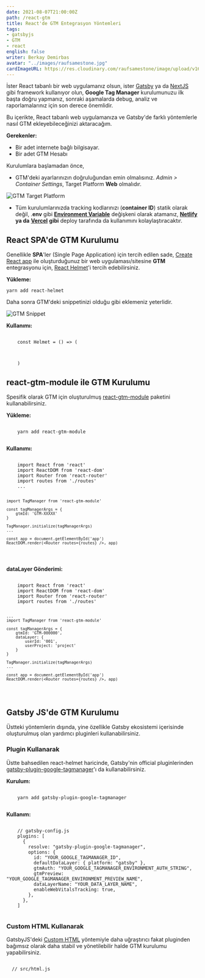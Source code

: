 ```yaml
---
date: 2021-08-07T21:00:00Z
path: /react-gtm
title: React'de GTM Entegrasyon Yöntemleri
tags:
- gatsbyjs
- GTM
- react
english: false
writer: Berkay Demirbas
avatar: "../images/raufsamestone.jpg"
cardImageURL: https://res.cloudinary.com/raufsamestone/image/upload/v1628443040/blog-contents/react-gtm/idwrwbccevdgo7dhdtpt.png
---
```


İster React tabanlı bir web uygulamanız olsun, ister [Gatsby](https://www.gatsbyjs.com/) ya da [NextJS](https://nextjs.org/) gibi framework kullanıyor olun, **Google Tag Manager** kurulumunuzu ilk başta doğru yapmanız, sonraki aşamalarda debug, analiz ve raporlamalarınız için son derece önemlidir.

Bu içerikte, React tabanlı web uygulamanıza ve Gatsby'de farklı yöntemlerle nasıl GTM ekleyebileceğinizi aktaracağım.

**Gerekenler:**

- Bir adet internete bağlı bilgisayar.  
- Bir adet GTM Hesabı

Kurulumlara başlamadan önce,

* GTM'deki ayarlarınızın doğruluğundan emin olmalısınız. _Admin > Container Settings_, Target Platform **Web** olmalıdır.  
    
 ![GTM Target Platform](https://res.cloudinary.com/raufsamestone/image/upload/v1628443038/blog-contents/react-gtm/jykujgxnooiwqragfeco.png)

* Tüm kurulumlarınızda tracking kodlarınızı (**container ID**) statik olarak değil, .**env** gibi [**Environment Variable**](https://en.wikipedia.org/wiki/Environment_variable) değişkeni olarak atamanız, [**Netlify**](https://docs.netlify.com/configure-builds/environment-variables/) **ya da** [**Vercel**](https://vercel.com/docs/environment-variables) **gibi** deploy tarafında da kullanımını kolaylaştıracaktır.

## React SPA'de GTM Kurulumu

Genellikle **SPA**'ler (Single Page Application) için tercih edilen sade, [Create React app](https://create-react-app.dev/ "Create React App") ile oluşturduğunuz bir web uygulaması/sitesine **GTM** entegrasyonu için, [React Helmet](https://www.npmjs.com/package/react-helmet "React Helmet")'i tercih edebilirsiniz.

**Yükleme:**

    yarn add react-helmet

Daha sonra GTM'deki snippetinizi olduğu gibi eklemeniz yeterlidir.  
  
![GTM Snippet](https://res.cloudinary.com/raufsamestone/image/upload/v1628443036/blog-contents/react-gtm/ofathsesrqhbcddlp8d9.png)

**Kullanımı:**

<deckgo-highlight-code>  
<code slot="code">  
    const Helmet = () => (
     <ReactHelmet>
      <script>
       {(function(w, d, s, l, i) {
        w[l] = w[l] || [];
        w[l].push({
         'gtm.start': new Date().getTime(),
         event: 'gtm.js',
        });
        var f = d.getElementsByTagName(s)[0],
         j = d.createElement(s),
         dl = l != 'dataLayer' ? '&l=' + l : '';
        j.async = true;
        j.src = 'https://www.googletagmanager.com/gtm.js?id=' + i + dl;
        f.parentNode.insertBefore(j, f);
       })(window, document, 'script', 'dataLayer', 'GTM-XXXXX')}
      </script>
     </ReactHelmet>
    )
</code>  
</deckgo-highlight-code>

## react-gtm-module ile GTM Kurulumu

Spesifik olarak GTM için oluşturulmuş [react-gtm-module](https://yarnpkg.com/package/react-gtm-module) paketini kullanabilirsiniz.

**Yükleme:**

<deckgo-highlight-code>  
<code slot="code">  
    yarn add react-gtm-module
   </code>  
</deckgo-highlight-code>

**Kullanımı:**

<deckgo-highlight-code>  
<code slot="code">  
    import React from 'react'
    import ReactDOM from 'react-dom'
    import Router from 'react-router'
    import routes from './routes'
    ...
    
    import TagManager from 'react-gtm-module'
    
    const tagManagerArgs = {
        gtmId: 'GTM-XXXXX'
    }
    
    TagManager.initialize(tagManagerArgs)
    ...
    
    const app = document.getElementById('app')
    ReactDOM.render(<Router routes={routes} />, app)
   </code>  
</deckgo-highlight-code>

**dataLayer Gönderimi:**

<deckgo-highlight-code>  
<code slot="code">  
    import React from 'react'
    import ReactDOM from 'react-dom'
    import Router from 'react-router'
    import routes from './routes'
    
    ...
    import TagManager from 'react-gtm-module'
    
    const tagManagerArgs = {
        gtmId: 'GTM-000000',
        dataLayer: {
            userId: '001',
            userProject: 'project'
        }
    }
    
    TagManager.initialize(tagManagerArgs)
    ...
    
    const app = document.getElementById('app')
    ReactDOM.render(<Router routes={routes} />, app)
   </code>  
</deckgo-highlight-code>

## Gatsby JS'de GTM Kurulumu

Üstteki yöntemlerin dışında, yine özellikle Gatsby ekosistemi içerisinde oluşturulmuş olan yardımcı pluginleri kullanabilirsiniz.

### Plugin Kullanarak

Üstte bahsedilen react-helmet haricinde, Gatsby'nin official pluginlerinden [gatsby-plugin-google-tagmanager](https://www.gatsbyjs.com/plugins/gatsby-plugin-google-tagmanager/)'ı da kullanabilirsiniz.

**Kurulum:**

<deckgo-highlight-code>  
<code slot="code">  
    yarn add gatsby-plugin-google-tagmanager
   </code>  
</deckgo-highlight-code>

**Kullanım:**

<deckgo-highlight-code>  
<code slot="code">  
    // gatsby-config.js
    plugins: [
      {
        resolve: "gatsby-plugin-google-tagmanager",
        options: {
          id: "YOUR_GOOGLE_TAGMANAGER_ID",
          defaultDataLayer: { platform: "gatsby" },
          gtmAuth: "YOUR_GOOGLE_TAGMANAGER_ENVIRONMENT_AUTH_STRING",
          gtmPreview: "YOUR_GOOGLE_TAGMANAGER_ENVIRONMENT_PREVIEW_NAME",
          dataLayerName: "YOUR_DATA_LAYER_NAME",
          enableWebVitalsTracking: true,
        },
      },
    ]
   </code>  
</deckgo-highlight-code>

### Custom HTML Kullanarak

GatsbyJS'deki [Custom HTML](https://www.gatsbyjs.com/docs/custom-html/#adding-custom-javascript) yöntemiyle daha uğraştırıcı fakat pluginden bağımsız olarak daha stabil ve yönetilebilir halde GTM kurulumu yapabilirsiniz.

<deckgo-highlight-code>  
<code slot="code">  
  // src/html.js
    <script
      dangerouslySetInnerHTML={{
        __html: `
       {(function(w, d, s, l, i) {
        w[l] = w[l] || [];
        w[l].push({
         'gtm.start': new Date().getTime(),
         event: 'gtm.js',
        });
        var f = d.getElementsByTagName(s)[0],
         j = d.createElement(s),
         dl = l != 'dataLayer' ? '&l=' + l : '';
        j.async = true;
        j.src = 'https://www.googletagmanager.com/gtm.js?id=' + i + dl;
        f.parentNode.insertBefore(j, f);
       })(window, document, 'script', 'dataLayer', 'GTM-XXXXX')}
            `,
      }}
    />
   </code>  
</deckgo-highlight-code>

## NextJS'de GTM Kurulumu

En kısa yoldan **__document.js_** dosyası oluşturarak **Google Analytics** ya da **GTM** entegrasyon yapabilirsiniz.


<deckgo-highlight-code>  
<code slot="code">  

  import Document, { Html, Head, Main, NextScript } from 'next/document'
    export default class MyDocument extends Document {
      render() {
        return (
          <Html>
            <Head>
              {/* Global Site Tag (gtag.js) - Google Analytics */}
              <script
                async
                src={`https://www.googletagmanager.com/gtag/js?id=${process.env.NEXT_PUBLIC_GOOGLE_ANALYTICS}`}
              />
              <script
                dangerouslySetInnerHTML={{
                  __html: `
                window.dataLayer = window.dataLayer || [];
                function gtag(){dataLayer.push(arguments);}
                gtag('js', new Date());
                gtag('config', '${process.env.NEXT_PUBLIC_GOOGLE_ANALYTICS}', {
                  page_path: window.location.pathname,
                });
              `,
                }}
              />
            </Head>
          </Html>
        )
      }
    }
   </code>  
</deckgo-highlight-code>

Örneğin **Vercel** kullanıyorsanız da, ilgili değişkeni Siteniz _>_ _Settings >_ Environment Variables kısmından ekleyebilirsiniz.

![Vercel Environment Variables](https://res.cloudinary.com/raufsamestone/image/upload/v1628443037/blog-contents/react-gtm/orkqzngqcnlnsg9vphsf.png)
